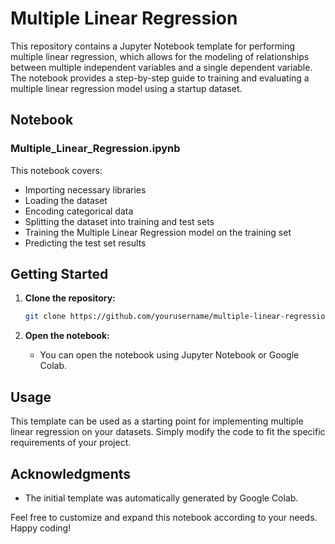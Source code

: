 # Multiple Linear Regression

This repository contains a Jupyter Notebook template for performing multiple linear regression, which allows for the modeling of relationships between multiple independent variables and a single dependent variable. The notebook provides a step-by-step guide to training and evaluating a multiple linear regression model using a startup dataset.

## Notebook

### Multiple_Linear_Regression.ipynb

This notebook covers:
- Importing necessary libraries
- Loading the dataset
- Encoding categorical data
- Splitting the dataset into training and test sets
- Training the Multiple Linear Regression model on the training set
- Predicting the test set results

## Getting Started

1. **Clone the repository:**
    ```bash
    git clone https://github.com/yourusername/multiple-linear-regression.git
    ```

2. **Open the notebook:**
    - You can open the notebook using Jupyter Notebook or Google Colab.

## Usage

This template can be used as a starting point for implementing multiple linear regression on your datasets. Simply modify the code to fit the specific requirements of your project.

## Acknowledgments

- The initial template was automatically generated by Google Colab.

Feel free to customize and expand this notebook according to your needs. Happy coding!

